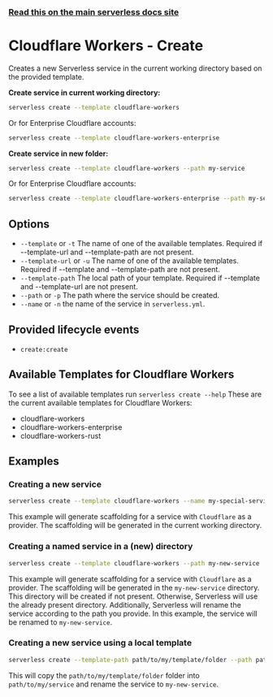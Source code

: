 <!--
title: Serverless Framework Commands - Cloudflare Workers - Create
menuText: create
menuOrder: 1
description: Creates a new Service in your current working directory
layout: Doc
-->

<!-- DOCS-SITE-LINK:START automatically generated  -->
### [Read this on the main serverless docs site](https://www.serverless.com/framework/docs/providers/cloudflare/cli-reference/create)
<!-- DOCS-SITE-LINK:END -->


# Cloudflare Workers - Create
Creates a new Serverless service in the current working directory based on the provided template.
 
**Create service in current working directory:**
 
```bash 
serverless create --template cloudflare-workers
```

Or for Enterprise Cloudflare accounts:

```bash 
serverless create --template cloudflare-workers-enterprise
```

**Create service in new folder:**
 
```bash
serverless create --template cloudflare-workers --path my-service
```

Or for Enterprise Cloudflare accounts:

```bash 
serverless create --template cloudflare-workers-enterprise --path my-service
```

## Options
- `--template` or `-t` The name of one of the available templates. Required if --template-url and --template-path are not present.
- `--template-url` or `-u` The name of one of the available templates. Required if --template and --template-path are not present.
- `--template-path` The local path of your template. Required if --template and --template-url are not present.
- `--path` or `-p` The path where the service should be created.
- `--name` or `-n` the name of the service in `serverless.yml`.
## Provided lifecycle events
- `create:create`
## Available Templates for Cloudflare Workers
To see a list of available templates run `serverless create --help`
These are the current available templates for Cloudflare Workers:
 
- cloudflare-workers
- cloudflare-workers-enterprise
- cloudflare-workers-rust

## Examples
### Creating a new service
```bash
serverless create --template cloudflare-workers --name my-special-service
```

This example will generate scaffolding for a service with `Cloudflare` as a provider. The scaffolding will be generated in the current working directory.
 
### Creating a named service in a (new) directory
```bash
serverless create --template cloudflare-workers --path my-new-service
```

This example will generate scaffolding for a service with `Cloudflare` as a provider. The scaffolding will be generated in the `my-new-service` directory. This directory will be created if not present. Otherwise, Serverless will use the already present directory.
Additionally, Serverless will rename the service according to the path you provide. In this example, the service will be renamed to `my-new-service`.
 
### Creating a new service using a local template
```bash
serverless create --template-path path/to/my/template/folder --path path/to/my/service --name my-new-service
```
This will copy the `path/to/my/template/folder` folder into `path/to/my/service` and rename the service to `my-new-service`.
